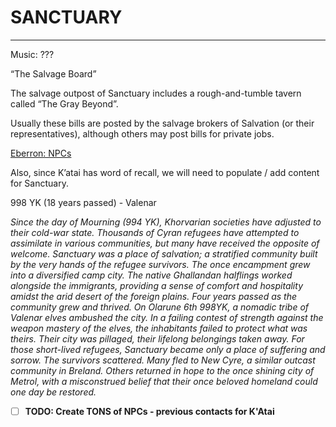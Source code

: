 # SANCTUARY

---

Music: ???

“The Salvage Board”

The salvage outpost of Sanctuary includes a rough-and-tumble tavern called “The Gray Beyond”.

Usually these bills are posted by the salvage brokers of Salvation (or their representatives), although others may post bills for private jobs.

[Eberron: NPCs](SANCTUARY%20b48c879dc74a46c7b033ad062b516896/Eberron%20NPCs%202778accd57544d18a80a1681584595af.csv)

Also, since K’atai has word of recall, we will need to populate / add content for Sanctuary.

998 YK (18 years passed) - Valenar

*Since the day of Mourning (994 YK), Khorvarian societies have adjusted to their cold-war state. Thousands of Cyran refugees have attempted to assimilate in various communities, 
but many have received the opposite of welcome. Sanctuary was a place of salvation; a stratified community built by the very hands of the refugee survivors. The once encampment 
grew into a diversified camp city. The native Ghallandan halflings worked alongside the immigrants, providing a sense of comfort and hospitality amidst the arid desert of the foreign plains. 
Four years passed as the community grew and thrived. On Olarune 6th 998YK, a nomadic tribe of Valenar elves ambushed the city. In a failing contest of strength against the weapon mastery of the elves, 
the inhabitants failed to protect what was theirs. Their city was pillaged, their lifelong belongings taken away. For those short-lived refugees, Sanctuary became only a place of suffering and sorrow. 
The survivors scattered. Many fled to New Cyre, a similar outcast community in Breland. Others returned in hope to the once shining city of Metrol, with a misconstrued belief that their once beloved 
homeland could one day be restored.*

- [ ]  **TODO: Create TONS of NPCs - previous contacts for K'Atai**
